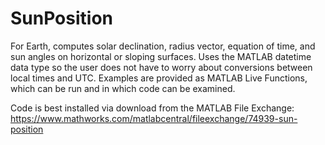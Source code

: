 # SunPosition
For Earth, computes solar declination, radius vector, equation of time, and sun angles on horizontal or sloping surfaces.
Uses the MATLAB datetime data type so the user does not have to worry about conversions between local times and UTC.
Examples are provided as MATLAB Live Functions, which can be run and in which code can be examined.

Code is best installed via download from the MATLAB File Exchange:
https://www.mathworks.com/matlabcentral/fileexchange/74939-sun-position
